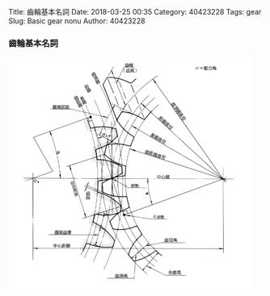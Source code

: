Title: 齒輪基本名詞
Date: 2018-03-25 00:35
Category: 40423228
Tags: gear
Slug: Basic gear nonu
Author: 40423228

<!-- PELICAN_END_SUMMARY -->

<h3>齒輪基本名詞</h3>
<img src="./../data/gear/gear nonu.jpg" width="480" />
</pre>